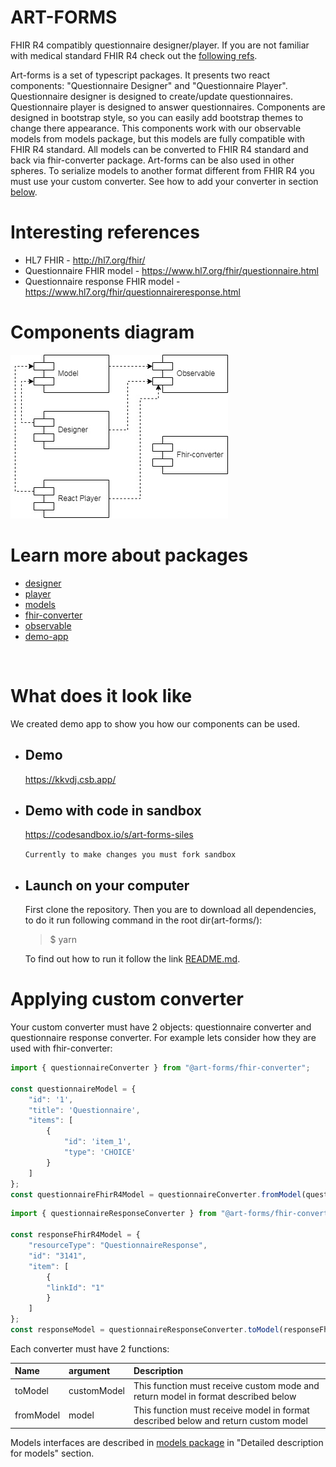 # **ART-FORMS**
FHIR R4 compatibly questionnaire designer/player. If you are not familiar with medical standard FHIR R4 check out the [following refs](#interesting-references).

Art-forms is a set of typescript packages. It presents two react components: "Questionnaire Designer" and "Questionnaire Player". Questionnaire designer is designed to create/update questionnaires. Questionnaire player is designed to answer questionnaires. Components are designed in bootstrap style, so you can easily add bootstrap themes to change there appearance. This components work with our observable models from models package, but this models are fully compatible with FHIR R4 standard. All models can be converted to FHIR R4 standard and back via fhir-converter package. Art-forms can be also used in other spheres. To serialize models to another format different from FHIR R4 you must use your custom converter. See how to add your converter in section [below](#applying-custom-converter).

# Interesting references

* HL7 FHIR - http://hl7.org/fhir/
* Questionnaire FHIR model - https://www.hl7.org/fhir/questionnaire.html
* Questionnaire response FHIR model - https://www.hl7.org/fhir/questionnaireresponse.html


# Components diagram

![uml diagram](./Uml-diagram-modules.jpg)

# Learn more about packages
* [designer](./packages/designer/README.md "@art-forms/designer package")
* [player](./packages/player/README.md "@art-forms/player package")
* [models](./packages/models/README.md "@art-forms/models package")
* [fhir-converter](./packages/fhir-converter/README.md "@art-forms/fhir-converter package")
* [observable](./packages/observable/README.md "@art-forms/observable package")
* [demo-app](./demo-app/README.md "@art-forms/demo-app")


&nbsp;
# What does it look like
We created demo app to show you how our components can be used.
* ## Demo
    https://kkvdj.csb.app/

* ## Demo with code in sandbox
    https://codesandbox.io/s/art-forms-siles
    
    `Currently to make changes you must fork sandbox`

* ## Launch on your computer
    First clone the repository. Then you are to download all dependencies, to do it run following command in the root dir(art-forms/): 

    > $ yarn

    To find out how to run it follow the link [README.md](https://github.com/Artezio/ART-FORMS/blob/master/packages/demo-app/README.md "@art-forms/demo-app").


# Applying custom converter

Your custom converter must have 2 objects: questionnaire converter and questionnaire response converter. For example lets consider how they are used with fhir-converter:

```javascript
import { questionnaireConverter } from "@art-forms/fhir-converter";

const questionnaireModel = {
    "id": '1',
    "title": 'Questionnaire',
    "items": [
        {
            "id": 'item_1',
            "type": 'CHOICE'
        }
    ]
};
const questionnaireFhirR4Model = questionnaireConverter.fromModel(questionnaireModel);
```

```javascript
import { questionnaireResponseConverter } from "@art-forms/fhir-converter";

const responseFhirR4Model = {
    "resourceType": "QuestionnaireResponse",
    "id": "3141",
    "item": [
        {
        "linkId": "1"
        }
    ]
};
const responseModel = questionnaireResponseConverter.toModel(responseFhirR4Model);
```

Each converter must have 2 functions:

| Name | argument | Description | 
| :---- | :-------- | :----- |
| toModel | customModel | This function must receive custom mode and return model in format described below |
| fromModel | model | This function must receive model in format described below and return custom model |

Models interfaces are described in [models package](./packages/models/README.md "@art-forms/models package") in "Detailed description for models" section.